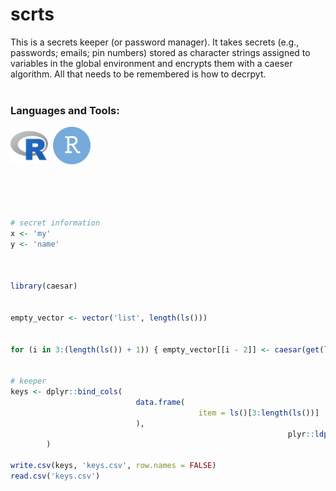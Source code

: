 # scrts

This is a secrets keeper (or password manager). It takes secrets (e.g., passwords; emails; pin numbers) stored as character strings assigned to variables in the global environment and encrypts them with a caeser algorithm.
All that needs to be remembered is how to decrpyt.
<br>
<br>

### Languages and Tools:
<div>
  <img src="https://github.com/devicons/devicon/blob/master/icons/r/r-original.svg" title = "r" alt= "r" width = "60" height = "60"/>&nbsp;
  <img src="https://github.com/devicons/devicon/blob/master/icons/rstudio/rstudio-original.svg" title = "RStudio" alt = "RStudio" width = "60" height = "60"/>&nbsp;
</div>
<br>
<br>
<br>

```r

# secret information
x <- 'my'
y <- 'name'



library(caesar)


empty_vector <- vector('list', length(ls()))


for (i in 3:(length(ls()) + 1)) { empty_vector[[i - 2]] <- caesar(get(ls()[i])) }


# keeper
keys <- dplyr::bind_cols(
                            data.frame(
                                          item = ls()[3:length(ls())]
                            ),
                                                              plyr::ldply(empty_vector)
        )

write.csv(keys, 'keys.csv', row.names = FALSE)
read.csv('keys.csv')
```

